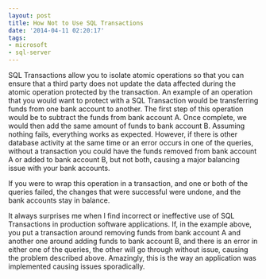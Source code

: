 ```yaml
---
layout: post
title: How Not to Use SQL Transactions
date: '2014-04-11 02:20:17'
tags:
- microsoft
- sql-server
---
```


SQL Transactions allow you to isolate atomic operations so that you can ensure that a third party does not update the data affected during the atomic operation protected by the transaction. An example of an operation that you would want to protect with a SQL Transaction would be transferring funds from one bank account to another. The first step of this operation would be to subtract the funds from bank account A. Once complete, we would then add the same amount of funds to bank account B. Assuming nothing fails, everything works as expected. However, if there is other database activity at the same time or an error occurs in one of the queries, without a transaction you could have the funds removed from bank account A or added to bank account B, but not both, causing a major balancing issue with your bank accounts.

If you were to wrap this operation in a transaction, and one or both of the queries failed, the changes that were successful were undone, and the bank accounts stay in balance.

It always surprises me when I find incorrect or ineffective use of SQL Transactions in production software applications. If, in the example above, you put a transaction around removing funds from bank account A and another one around adding funds to bank account B, and there is an error in either one of the queries, the other will go through without issue, causing the problem described above. Amazingly, this is the way an application was implemented causing issues sporadically.